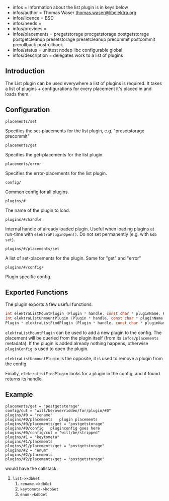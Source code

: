 - infos = Information about the list plugin is in keys below
- infos/author = Thomas Waser <thomas.waser@libelektra.org>
- infos/licence = BSD
- infos/needs =
- infos/provides =
- infos/placements = pregetstorage procgetstorage postgetstorage postgetcleanup presetstorage presetcleanup precommit postcommit prerollback postrollback
- infos/status = unittest nodep libc configurable global
- infos/description = delegates work to a list of plugins

## Introduction

The List plugin can be used everywhere a list of plugins is required. It takes a list of plugins + configurations
for every placement it's placed in and loads them.

## Configuration

`placements/set`

Specifies the set-placements for the list plugin, e.g. "presetstorage precommit"

`placements/get`

Specifies the get-placements for the list plugin.

`placements/error`

Specifies the error-placements for the list plugin.

`config/`

Common config for all plugins.

`plugins/#`

The name of the plugin to load.

`plugins/#/handle`

Internal handle of already loaded plugin. Useful when loading plugins at
run-time with `elektraPluginOpen()`. Do not set permanently (e.g. with
`kdb set`).

`plugins/#/placements/set`

A list of set-placements for the plugin. Same for "get" and "error"

`plugins/#/config/`

Plugin specific config.

## Exported Functions

The plugin exports a few useful functions:

```c
int elektraListMountPlugin (Plugin * handle, const char * pluginName, KeySet * pluginConfig, Key * errorKey)
int elektraListUnmountPlugin (Plugin * handle, const char * pluginName, Key * errorKey)
Plugin * elektraListFindPlugin (Plugin * handle, const char * pluginName)
```

`elektraListMountPlugin` can be used to add a new plugin to the config. The placement will be queried from the plugin itself (from its
`infos/placements` metadata). If the plugin is added already nothing happens, otherwise `pluginConfig` is used to open the plugin.

`elektraListUnmountPlugin` is the opposite, it is used to remove a plugin from the config.

Finally, `elektraListFindPlugin` looks for a plugin in the config, and if found returns its handle.

## Example

```
placements/get = "postgetstorage"
config/cut = "will/be/overridden/for/plugin/#0"
plugins/#0 = "rename"
plugins/#0/placements   plugin placements
plugins/#0/placements/get = "postgetstorage"
plugins/#0/config   pluginconfig goes here
plugins/#0/config/cut = "will/be/stripped"
plugins/#1 = "keytometa"
plugins/#1/placements
plugins/#1/placements/get = "postgetstorage"
plugins/#2 = "enum"
plugins/#2/placements
plugins/#2/placements/get = "postgetstorage"
```

would have the callstack:

1. `list->kdbGet`
   1. `rename->kdbGet`
   2. `keytometa->kdbGet`
   3. `enum->kdbGet`
